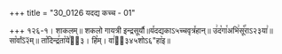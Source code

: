 +++
title = "30_0126 यदद्य कच्च - 01"

+++
१२६-१। शाकलम्॥ शकलो गायत्री इन्द्रसूर्यौ॥य꣤दद्यकाऽ५च्चवृत्र꣤हान्॥ उ꣢द꣡गा꣯अभि꣢सू꣡꣯राऽ२३या꣢॥ सा꣡र्वाऽ᳒२᳒म्॥ ता꣡दिन्द्र꣢ता꣡ये꣢ऽ᳐३। हि꣡म्। वा꣢ऽ᳐३४५शोऽ६"हा꣥इ॥
